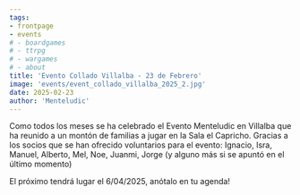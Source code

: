 ```yaml
---
tags:
- frontpage
- events
# - boardgames
# - ttrpg
# - wargames
# - about
title: 'Evento Collado Villalba - 23 de Febrero'
image: 'events/event_collado_villalba_2025_2.jpg'
date: 2025-02-23
author: 'Menteludic'
---
```


Como todos los meses se ha celebrado el Evento Menteludic en Villalba que ha reunido a un montón de familias a jugar en la Sala el Capricho.
Gracias a los socios que se han ofrecido voluntarios para el evento:  Ignacio, Isra, Manuel, Alberto, Mel, Noe, Juanmi, Jorge (y alguno más si se apuntó en el último momento)

El próximo tendrá lugar el 6/04/2025, anótalo en tu agenda!